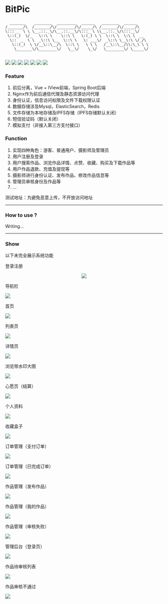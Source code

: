 # BitPic
```
  _______    ________  _________  ______   ________  ______      
/_______/\  /_______/\/________/\/_____/\ /_______/\/_____/\     
\::: _  \ \ \__.::._\/\__.::.__\/\:::_ \ \\__.::._\/\:::__\/     
 \::(_)  \/_   \::\ \    \::\ \   \:(_) \ \  \::\ \  \:\ \  __   
  \::  _  \ \  _\::\ \__  \::\ \   \: ___\/  _\::\ \__\:\ \/_/\  
   \::(_)  \ \/__\::\__/\  \::\ \   \ \ \   /__\::\__/\\:\_\ \ \ 
    \_______\/\________\/   \__\/    \_\/   \________\/ \_____\/ 
                                                                
```

![](https://img.shields.io/badge/java-1.8-blue.svg) ![](https://img.shields.io/badge/springboot-2.0.4-blue.svg) ![](https://img.shields.io/badge/vue-2.x-blue.svg) ![](https://img.shields.io/badge/iview-3-blue.svg) ![](https://img.shields.io/badge/ipfs-0.4.18-blue.svg) ![](https://img.shields.io/badge/nginx-1.15.7-blue.svg) ![](https://img.shields.io/badge/elasticsearch-5.6.3-blue.svg)

### Feature

1. 前后分离，Vue + IView前端，Spring Boot后端
2. Nginx作为前后通信代理及静态资源访问代理
3. 身份认证，信息访问权限及文件下载权限认证
4. 数据存储涉及Mysql，ElasticSearch，Redis
5. 文件存储为本地存储及IPFS存储（IPFS存储默认关闭）
6. 短信验证码（默认关闭）
7. 模拟支付（非接入第三方支付接口）

### Function

1. 实现四种角色：游客、普通用户、摄影师及管理员
2. 用户注册及登录
3. 用户搜索作品、浏览作品详情、点赞、收藏、购买及下载作品等
4. 用户作品退款、充值及提现等
5. 摄影师进行身份认证、发布作品、修改作品信息等
6. 管理员审核身份及作品等
7. ...



测试地址：为避免恶意上传，不开放访问地址



---

### How to use ?

Writing...



---

### Show

以下未完全展示系统功能

登录注册

<p align="center"><img src="https://github.com/Dengqlbq/BitPic/blob/master/img/1.png"></p>



导航栏

![](https://github.com/Dengqlbq/BitPic/blob/master/img/2.png)



首页

![](https://github.com/Dengqlbq/BitPic/blob/master/img/3.png)



列表页

![](https://github.com/Dengqlbq/BitPic/blob/master/img/4.png)



详情页

![](https://github.com/Dengqlbq/BitPic/blob/master/img/5.png)



浏览带水印大图

![](https://github.com/Dengqlbq/BitPic/blob/master/img/6.jpg)



心愿页（结算）

![](https://github.com/Dengqlbq/BitPic/blob/master/img/7.png)



个人资料

![](https://github.com/Dengqlbq/BitPic/blob/master/img/8.png)



收藏盒子

![](https://github.com/Dengqlbq/BitPic/blob/master/img/9.png)



订单管理（支付订单）

![](https://github.com/Dengqlbq/BitPic/blob/master/img/10.png)



订单管理（已完成订单）

![](https://github.com/Dengqlbq/BitPic/blob/master/img/11.png)



作品管理（发布作品）

![](https://github.com/Dengqlbq/BitPic/blob/master/img/12.png)



作品管理（我的作品）

![](https://github.com/Dengqlbq/BitPic/blob/master/img/13.png)



作品管理（审核失败）

![](https://github.com/Dengqlbq/BitPic/blob/master/img/14.png)



管理后台（登录页）

![](https://github.com/Dengqlbq/BitPic/blob/master/img/15.png)



作品待审核列表

![](https://github.com/Dengqlbq/BitPic/blob/master/img/16.png)



作品审核不通过

![](https://github.com/Dengqlbq/BitPic/blob/master/img/17.png)
